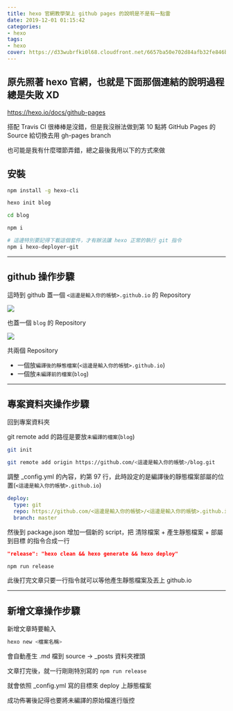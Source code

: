 ```yaml
---
title: hexo 官網教學架上 github pages 的說明是不是有一點雷
date: 2019-12-01 01:15:42
categories:
- hexo
tags:
- hexo
cover: https://d33wubrfki0l68.cloudfront.net/6657ba50e702d84afb32fe846bed54fba1a77add/827ae/logo.svg
---
```


## 原先照著 hexo 官網，也就是下面那個連結的說明過程總是失敗 XD

https://hexo.io/docs/github-pages

搭配 Travis CI 很棒棒是沒錯，但是我沒辦法做到第 10 點將 GitHub Pages 的 Source 給切換去用 gh-pages branch

也可能是我有什麼環節弄錯，總之最後我用以下的方式來做

## 安裝

```bash
npm install -g hexo-cli

hexo init blog

cd blog

npm i

# 這邊特別要記得下載這個套件，才有辦法讓 hexo 正常的執行 git 指令
npm i hexo-deployer-git
```

---

## github 操作步驟

這時到 github 蓋一個 `<這邊是輸入你的帳號>.github.io` 的 Repository

![](https://i.imgur.com/PjFgMVE.png)

也蓋一個 `blog` 的 Repository

![](https://i.imgur.com/g2zhYt4.png)

共兩個 Repository

* 一個放`編譯後的靜態檔案`(`<這邊是輸入你的帳號>.github.io`)
* 一個放`未編譯前的檔案`(`blog`)

---

## 專案資料夾操作步驟

回到專案資料夾

git remote add 的路徑是要放`未編譯的檔案`(`blog`)

```bash
git init

git remote add origin https://github.com/<這邊是輸入你的帳號>/blog.git
```

調整 _config.yml 的內容，約第 97 行，此時設定的是編譯後的靜態檔案部屬的位置(`<這邊是輸入你的帳號>.github.io`)

```yml
deploy:
  type: git
  repo: https://github.com/<這邊是輸入你的帳號>/<這邊是輸入你的帳號>.github.io.git
  branch: master
```

然後到 package.json 增加一個新的 script，把 清除檔案 + 產生靜態檔案 + 部屬到目標 的指令合成一行

```json
"release": "hexo clean && hexo generate && hexo deploy"
```

```bash
npm run release
```

此後打完文章只要一行指令就可以等他產生靜態檔案及丟上 github.io

---

## 新增文章操作步驟

新增文章時要輸入

```bash
hexo new <檔案名稱>
```

會自動產生 .md 檔到 source -> _posts 資料夾裡頭

文章打完後，就一行剛剛特別寫的 `npm run release`

就會依照 _config.yml 寫的目標來 deploy 上靜態檔案

成功佈署後記得也要將未編譯的原始檔進行版控
